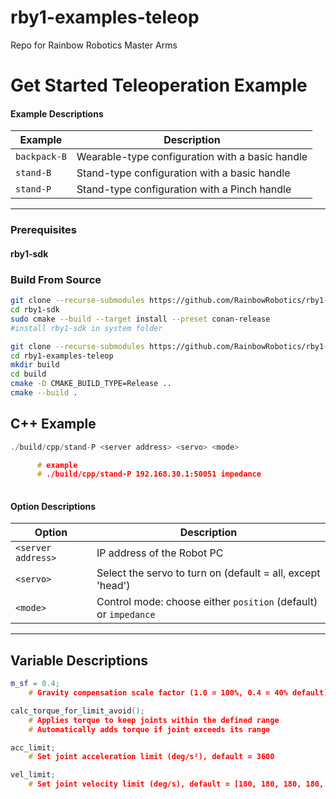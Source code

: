 # rby1-examples-teleop
Repo for Rainbow Robotics Master Arms




# Get Started Teleoperation Example


#### Example Descriptions

| Example      | Description                                                                                 |
|--------------|---------------------------------------------------------------------------------------------|
| `backpack-B` | Wearable-type configuration with a basic handle                                             |
| `stand-B`    | Stand-type configuration with a basic handle                                                |
| `stand-P`    | Stand-type configuration with a Pinch handle                                                |

---

### Prerequisites

#### rby1-sdk


### Build From Source

```bash
git clone --recurse-submodules https://github.com/RainbowRobotics/rby1-sdk.git
cd rby1-sdk
sudo cmake --build --target install --preset conan-release
#install rby1-sdk in system folder
```

```bash
git clone --recurse-submodules https://github.com/RainbowRobotics/rby1-examples-teleop.git
cd rby1-examples-teleop
mkdir build
cd build
cmake -D CMAKE_BUILD_TYPE=Release ..
cmake --build .
```


## C++ Example

```c++
./build/cpp/stand-P <server address> <servo> <mode>

      # example
      # ./build/cpp/stand-P 192.168.30.1:50051 impedance
      
```

#### Option Descriptions

| Option             | Description                                                                 |
|--------------------|-----------------------------------------------------------------------------|
| `<server address>` | IP address of the Robot PC                                                  |
| `<servo>`          | Select the servo to turn on (default = all, except 'head')                  |
| `<mode>`           | Control mode: choose either `position` (default) or `impedance`             |


---

## Variable Descriptions

```c++
m_sf = 0.4;
    # Gravity compensation scale factor (1.0 = 100%, 0.4 = 40% default)

calc_torque_for_limit_avoid();
    # Applies torque to keep joints within the defined range
    # Automatically adds torque if joint exceeds its range

acc_limit;
    # Set joint acceleration limit (deg/s²), default = 3600

vel_limit;
    # Set joint velocity limit (deg/s), default = [180, 180, 180, 180, 330, 330, 330]
```
